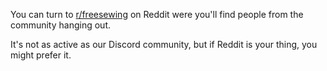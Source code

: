 ---
---

You can turn to [r/freesewing](https://www.reddit.com/r/freesewing/) on Reddit were you'll
find people from the community hanging out.

It's not as active as our Discord community, but if Reddit is your thing, you might prefer it.
